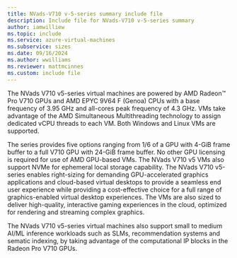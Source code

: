 ```yaml
---
title: NVads-V710 v-5-series summary include file
description: Include file for NVads-V710 v-5-series summary
author: iamwilliew
ms.topic: include
ms.service: azure-virtual-machines
ms.subservice: sizes
ms.date: 09/16/2024
ms.author: wwilliams
ms.reviewer: mattmcinnes
ms.custom: include file
---
```

The NVads V710 v5-series virtual machines are powered by AMD Radeon™ Pro V710 GPUs and AMD EPYC 9V64 F (Genoa) CPUs with a base frequency of 3.95 GHz and all-cores peak frequency of 4.3 GHz. VMs take advantage of the AMD Simultaneous Multithreading technology to assign dedicated vCPU threads to each VM. Both Windows and Linux VMs are supported.

The series provides five options ranging from 1/6 of a GPU with 4-GiB frame buffer to a full V710 GPU with 24-GiB frame buffer. No other GPU licensing is required for use of AMD GPU-based VMs. The NVads V710 v5 VMs also support NVMe for ephemeral local storage capability. The NVads V710 v5-series enables right-sizing for demanding GPU-accelerated graphics applications and cloud-based virtual desktops to provide a seamless end user experience while providing a cost-effective choice for a full range of graphics-enabled virtual desktop experiences. The VMs are also sized to deliver high-quality, interactive gaming experiences in the cloud, optimized for rendering and streaming complex graphics.

The NVads V710 v5-series virtual machines also support small to medium AI/ML inference workloads such as SLMs, recommendation systems and sematic indexing, by taking advantage of the computational IP blocks in the Radeon Pro V710 GPUs.
